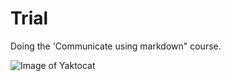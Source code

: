 # Trial

Doing the 'Communicate using markdown" course.

![Image of Yaktocat](https://octodex.github.com/images/yaktocat.png)
